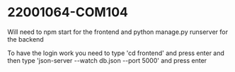 # 22001064-COM104

Will need to npm start for the frontend and python manage.py runserver for the backend

To have the login work you need to type 'cd frontend' and press enter and then type 'json-server --watch db.json --port 5000' and press enter 
